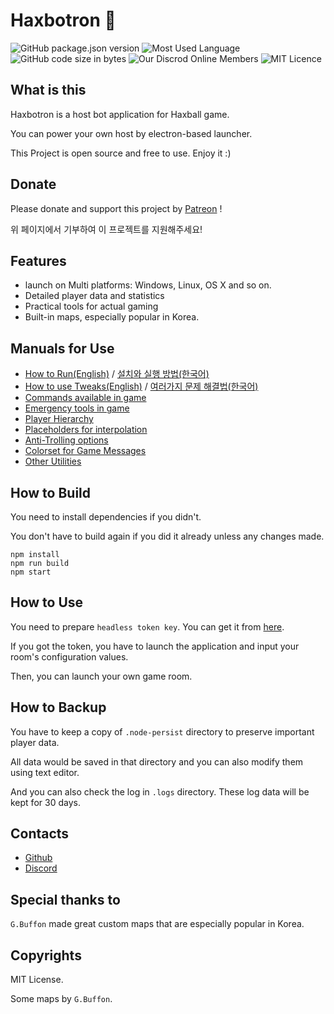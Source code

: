 # Haxbotron 🤖
![GitHub package.json version](https://img.shields.io/github/package-json/v/dapucita/haxbotron?style=flat-square)
![Most Used Language](https://img.shields.io/github/languages/top/dapucita/haxbotron?style=flat-square)
![GitHub code size in bytes](https://img.shields.io/github/languages/code-size/dapucita/haxbotron?style=flat-square)
![Our Discrod Online Members](https://img.shields.io/discord/602402864647634954?style=flat-square)
![MIT Licence](https://img.shields.io/github/license/dapucita/haxbotron?style=flat-square)

## What is this
Haxbotron is a host bot application for Haxball game.

You can power your own host by electron-based launcher.

This Project is open source and free to use. Enjoy it :)

## Donate
Please donate and support this project by [Patreon](https://www.patreon.com/dapucita) !

위 페이지에서 기부하여 이 프로젝트를 지원해주세요!

## Features
- launch on Multi platforms: Windows, Linux, OS X and so on.
- Detailed player data and statistics
- Practical tools for actual gaming
- Built-in maps, especially popular in Korea.

## Manuals for Use

- [How to Run(English)](https://github.com/dapucita/haxbotron/wiki/How-to-Run) / [설치와 실행 방법(한국어)](https://github.com/dapucita/haxbotron/wiki/%5BKorean%5D-%EC%84%A4%EC%B9%98%EC%99%80-%EC%8B%A4%ED%96%89-%EB%B0%A9%EB%B2%95)
- [How to use Tweaks(English)](https://github.com/dapucita/haxbotron/wiki/How-to-use-Tweaks) / [여러가지 문제 해결법(한국어)](https://github.com/dapucita/haxbotron/wiki/%5BKorean%5D-%EC%97%AC%EB%9F%AC%EA%B0%80%EC%A7%80-%EB%AC%B8%EC%A0%9C-%ED%95%B4%EA%B2%B0%EB%B2%95-(%ED%8A%B8%EC%9C%85))
- [Commands available in game](docs/command.md)
- [Emergency tools in game](docs/emergencytool.md)
- [Player Hierarchy](docs/playerhierarchy.md)
- [Placeholders for interpolation](docs/placeholder.md)
- [Anti-Trolling options](docs/antitrolling.md)
- [Colorset for Game Messages](https://github.com/dapucita/haxbotron/wiki/Colorset-for-Game-Messages)
- [Other Utilities](https://github.com/dapucita/haxbotron/wiki/Utilities-for-this-bot)

## How to Build
You need to install dependencies if you didn't.

You don't have to build again if you did it already unless any changes made.

```
npm install
npm run build
npm start
```

## How to Use
You need to prepare `headless token key`. You can get it from [here](https://www.haxball.com/headlesstoken).

If you got the token, you have to launch the application and input your room's configuration values.

Then, you can launch your own game room.

## How to Backup
You have to keep a copy of `.node-persist` directory to preserve important player data.

All data would be saved in that directory and you can also modify them using text editor.

And you can also check the log in `.logs` directory. These log data will be kept for 30 days.

## Contacts
- [Github](https://github.com/dapucita/haxbotron)
- [Discord](https://discord.gg/qfg45B2)

## Special thanks to
`G.Buffon` made great custom maps that are especially popular in Korea.

## Copyrights
MIT License.

Some maps by `G.Buffon`.